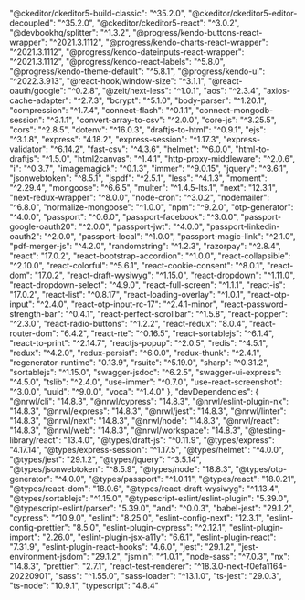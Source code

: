    "@ckeditor/ckeditor5-build-classic": "^35.2.0",
    "@ckeditor/ckeditor5-editor-decoupled": "^35.2.0",
    "@ckeditor/ckeditor5-react": "^3.0.2",
    "@devbookhq/splitter": "^1.3.2",
    "@progress/kendo-buttons-react-wrapper": "^2021.3.1112",
    "@progress/kendo-charts-react-wrapper": "^2021.3.1112",
    "@progress/kendo-dateinputs-react-wrapper": "^2021.3.1112",
    "@progress/kendo-react-labels": "^5.8.0",
    "@progress/kendo-theme-default": "^5.8.1",
    "@progress/kendo-ui": "^2022.3.913",
    "@react-hook/window-size": "^3.1.1",
    "@react-oauth/google": "^0.2.8",
    "@zeit/next-less": "^1.0.1",
    "aos": "^2.3.4",
    "axios-cache-adapter": "^2.7.3",
    "bcrypt": "^5.1.0",
    "body-parser": "^1.20.1",
    "compression": "^1.7.4",
    "connect-flash": "^0.1.1",
    "connect-mongodb-session": "^3.1.1",
    "convert-array-to-csv": "^2.0.0",
    "core-js": "^3.25.5",
    "cors": "^2.8.5",
    "dotenv": "^16.0.3",
    "draftjs-to-html": "^0.9.1",
    "ejs": "^3.1.8",
    "express": "4.18.2",
    "express-session": "^1.17.3",
    "express-validator": "^6.14.2",
    "fast-csv": "^4.3.6",
    "helmet": "^6.0.0",
    "html-to-draftjs": "^1.5.0",
    "html2canvas": "^1.4.1",
    "http-proxy-middleware": "^2.0.6",
    "i": "^0.3.7",
    "imagemagick": "^0.1.3",
    "immer": "^9.0.15",
    "jquery": "^3.6.1",
    "jsonwebtoken": "^8.5.1",
    "jspdf": "^2.5.1",
    "less": "^4.1.3",
    "moment": "^2.29.4",
    "mongoose": "^6.6.5",
    "multer": "^1.4.5-lts.1",
    "next": "12.3.1",
    "next-redux-wrapper": "^8.0.0",
    "node-cron": "^3.0.2",
    "nodemailer": "^6.8.0",
    "normalize-mongoose": "^1.0.0",
    "npm": "^9.2.0",
    "otp-generator": "^4.0.0",
    "passport": "^0.6.0",
    "passport-facebook": "^3.0.0",
    "passport-google-oauth20": "^2.0.0",
    "passport-jwt": "^4.0.0",
    "passport-linkedin-oauth2": "^2.0.0",
    "passport-local": "^1.0.0",
    "passport-magic-link": "^2.1.0",
    "pdf-merger-js": "^4.2.0",
    "randomstring": "^1.2.3",
    "razorpay": "^2.8.4",
    "react": "17.0.2",
    "react-bootstrap-accordion": "^1.0.0",
    "react-collapsible": "^2.10.0",
    "react-colorful": "^5.6.1",
    "react-cookie-consent": "^8.0.1",
    "react-dom": "17.0.2",
    "react-draft-wysiwyg": "^1.15.0",
    "react-dropdown": "^1.11.0",
    "react-dropdown-select": "^4.9.0",
    "react-full-screen": "^1.1.1",
    "react-is": "17.0.2",
    "react-list": "^0.8.17",
    "react-loading-overlay": "^1.0.1",
    "react-otp-input": "^2.4.0",
    "react-otp-input-rc-17": "^2.4.1-minor",
    "react-password-strength-bar": "^0.4.1",
    "react-perfect-scrollbar": "^1.5.8",
    "react-popper": "^2.3.0",
    "react-radio-buttons": "^1.2.2",
    "react-redux": "8.0.4",
    "react-router-dom": "6.4.2",
    "react-rte": "^0.16.5",
    "react-sortablejs": "^6.1.4",
    "react-to-print": "^2.14.7",
    "reactjs-popup": "^2.0.5",
    "redis": "^4.5.1",
    "redux": "^4.2.0",
    "redux-persist": "^6.0.0",
    "redux-thunk": "^2.4.1",
    "regenerator-runtime": "0.13.9",
    "rsuite": "^5.19.0",
    "sharp": "^0.31.2",
    "sortablejs": "^1.15.0",
    "swagger-jsdoc": "^6.2.5",
    "swagger-ui-express": "^4.5.0",
    "tslib": "^2.4.0",
    "use-immer": "^0.7.0",
    "use-react-screenshot": "^3.0.0",
    "uuid": "^9.0.0",
    "voca": "^1.4.0"
  },
  "devDependencies": {
    "@nrwl/cli": "14.8.3",
    "@nrwl/cypress": "14.8.3",
    "@nrwl/eslint-plugin-nx": "14.8.3",
    "@nrwl/express": "14.8.3",
    "@nrwl/jest": "14.8.3",
    "@nrwl/linter": "14.8.3",
    "@nrwl/next": "14.8.3",
    "@nrwl/node": "14.8.3",
    "@nrwl/react": "14.8.3",
    "@nrwl/web": "14.8.3",
    "@nrwl/workspace": "14.8.3",
    "@testing-library/react": "13.4.0",
    "@types/draft-js": "^0.11.9",
    "@types/express": "4.17.14",
    "@types/express-session": "^1.17.5",
    "@types/helmet": "^4.0.0",
    "@types/jest": "29.1.2",
    "@types/jquery": "^3.5.14",
    "@types/jsonwebtoken": "^8.5.9",
    "@types/node": "18.8.3",
    "@types/otp-generator": "^4.0.0",
    "@types/passport": "^1.0.11",
    "@types/react": "18.0.21",
    "@types/react-dom": "18.0.6",
    "@types/react-draft-wysiwyg": "^1.13.4",
    "@types/sortablejs": "^1.15.0",
    "@typescript-eslint/eslint-plugin": "5.39.0",
    "@typescript-eslint/parser": "5.39.0",
    "and": "^0.0.3",
    "babel-jest": "29.1.2",
    "cypress": "^10.9.0",
    "eslint": "8.25.0",
    "eslint-config-next": "12.3.1",
    "eslint-config-prettier": "8.5.0",
    "eslint-plugin-cypress": "^2.12.1",
    "eslint-plugin-import": "2.26.0",
    "eslint-plugin-jsx-a11y": "6.6.1",
    "eslint-plugin-react": "7.31.9",
    "eslint-plugin-react-hooks": "4.6.0",
    "jest": "29.1.2",
    "jest-environment-jsdom": "29.1.2",
    "jsmin": "^1.0.1",
    "node-sass": "^7.0.3",
    "nx": "14.8.3",
    "prettier": "2.7.1",
    "react-test-renderer": "^18.3.0-next-f0efa1164-20220901",
    "sass": "^1.55.0",
    "sass-loader": "^13.1.0",
    "ts-jest": "29.0.3",
    "ts-node": "10.9.1",
    "typescript": "4.8.4"
